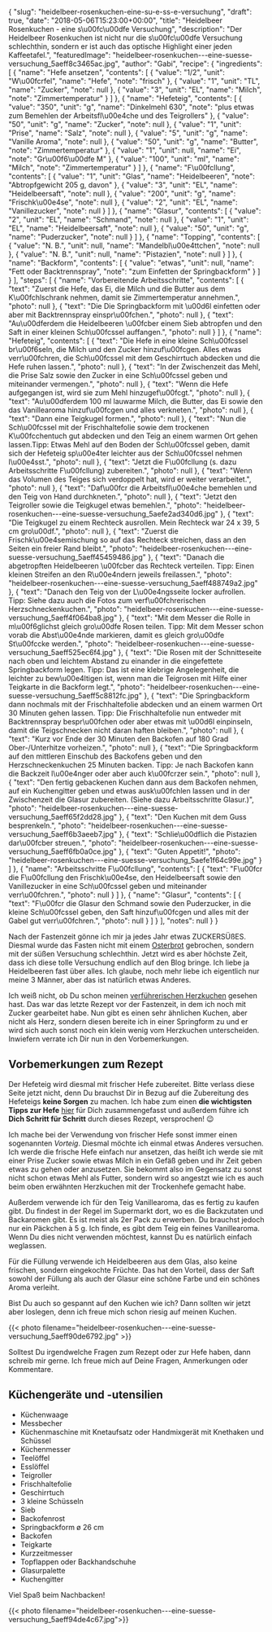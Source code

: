{
    "slug": "heidelbeer-rosenkuchen-eine-su-e-ss-e-versuchung",
    "draft": true,
    "date": "2018-05-06T15:23:00+00:00",
    "title": "Heidelbeer Rosenkuchen - eine s\u00fc\u00dfe Versuchung",
    "description": "Der Heidelbeer Rosenkuchen ist nicht nur die s\u00fc\u00dfe Versuchung schlechthin, sondern er ist auch das optische Highlight einer jeden Kaffeetafel.",
    "featuredImage": "heidelbeer-rosenkuchen---eine-suesse-versuchung_5aeff8c3465ac.jpg",
    "author": "Gabi",
    "recipe": {
        "ingredients": [
            {
                "name": "Hefe ansetzen",
                "contents": [
                    {
                        "value": "1\/2",
                        "unit": "W\u00fcrfel",
                        "name": "Hefe",
                        "note": "frisch"
                    },
                    {
                        "value": "1",
                        "unit": "TL",
                        "name": "Zucker",
                        "note": null
                    },
                    {
                        "value": "3",
                        "unit": "EL",
                        "name": "Milch",
                        "note": "Zimmertemperatur"
                    }
                ]
            },
            {
                "name": "Hefeteig",
                "contents": [
                    {
                        "value": "350",
                        "unit": "g",
                        "name": "Dinkelmehl 630",
                        "note": "plus etwas zum Bemehlen der Arbeitsfl\u00e4che und des Teigrollers"
                    },
                    {
                        "value": "50",
                        "unit": "g",
                        "name": "Zucker",
                        "note": null
                    },
                    {
                        "value": "1",
                        "unit": "Prise",
                        "name": "Salz",
                        "note": null
                    },
                    {
                        "value": "5",
                        "unit": "g",
                        "name": "Vanille Aroma",
                        "note": null
                    },
                    {
                        "value": "50",
                        "unit": "g",
                        "name": "Butter",
                        "note": "Zimmertemperatur"
                    },
                    {
                        "value": "1",
                        "unit": null,
                        "name": "Ei",
                        "note": "Gr\u00f6\u00dfe M"
                    },
                    {
                        "value": "100",
                        "unit": "ml",
                        "name": "Milch",
                        "note": "Zimmertemperatur"
                    }
                ]
            },
            {
                "name": "F\u00fcllung",
                "contents": [
                    {
                        "value": "1",
                        "unit": "Glas",
                        "name": "Heidelbeeren",
                        "note": "Abtropfgewicht 205 g, davon"
                    },
                    {
                        "value": "3",
                        "unit": "EL",
                        "name": "Heidelbeersaft",
                        "note": null
                    },
                    {
                        "value": "200",
                        "unit": "g",
                        "name": "Frischk\u00e4se",
                        "note": null
                    },
                    {
                        "value": "2",
                        "unit": "EL",
                        "name": "Vanillezucker",
                        "note": null
                    }
                ]
            },
            {
                "name": "Glasur",
                "contents": [
                    {
                        "value": "2",
                        "unit": "EL",
                        "name": "Schmand",
                        "note": null
                    },
                    {
                        "value": "1",
                        "unit": "EL",
                        "name": "Heidelbeersaft",
                        "note": null
                    },
                    {
                        "value": "50",
                        "unit": "g",
                        "name": "Puderzucker",
                        "note": null
                    }
                ]
            },
            {
                "name": "Topping",
                "contents": [
                    {
                        "value": "N. B.",
                        "unit": null,
                        "name": "Mandelbl\u00e4ttchen",
                        "note": null
                    },
                    {
                        "value": "N. B.",
                        "unit": null,
                        "name": "Pistazien",
                        "note": null
                    }
                ]
            },
            {
                "name": "Backform",
                "contents": [
                    {
                        "value": "etwas",
                        "unit": null,
                        "name": "Fett oder Backtrennspray",
                        "note": "zum Einfetten der Springbackform"
                    }
                ]
            }
        ],
        "steps": [
            {
                "name": "Vorbereitende Arbeitsschritte",
                "contents": [
                    {
                        "text": "Zuerst die Hefe, das Ei, die Milch und die Butter aus dem K\u00fchlschrank nehmen, damit sie Zimmertemperatur annehmen.",
                        "photo": null
                    },
                    {
                        "text": "Die Die Springbackform mit \u00d6l einfetten oder aber mit Backtrennspray einspr\u00fchen.",
                        "photo": null
                    },
                    {
                        "text": "Au\u00dferdem die Heidelbeeren \u00fcber einem Sieb abtropfen und den Saft in einer kleinen Sch\u00fcssel auffangen.",
                        "photo": null
                    }
                ]
            },
            {
                "name": "Hefeteig",
                "contents": [
                    {
                        "text": "Die Hefe in eine kleine Sch\u00fcssel br\u00f6seln, die Milch und den Zucker hinzuf\u00fcgen. Alles etwas verr\u00fchren, die Sch\u00fcssel mit dem Geschirrtuch abdecken und die Hefe ruhen lassen.",
                        "photo": null
                    },
                    {
                        "text": "In der Zwischenzeit das Mehl, die Prise Salz sowie den Zucker in eine Sch\u00fcssel geben und miteinander vermengen.",
                        "photo": null
                    },
                    {
                        "text": "Wenn die Hefe aufgegangen ist, wird sie zum Mehl hinzugef\u00fcgt.",
                        "photo": null
                    },
                    {
                        "text": "Au\u00dferdem 100 ml lauwarme Milch, die Butter, das Ei sowie den das Vanillearoma hinzuf\u00fcgen und alles verkneten.",
                        "photo": null
                    },
                    {
                        "text": "Dann eine Teigkugel formen.",
                        "photo": null
                    },
                    {
                        "text": "Nun die Sch\u00fcssel mit der Frischhaltefolie sowie dem trockenen K\u00fcchentuch gut abdecken und den Teig an einem warmen Ort gehen lassen.Tipp: Etwas Mehl auf den Boden der Sch\u00fcssel geben, damit sich der Hefeteig sp\u00e4ter leichter aus der Sch\u00fcssel nehmen l\u00e4sst.",
                        "photo": null
                    },
                    {
                        "text": "Jetzt die F\u00fcllung (s. dazu Arbeitsschritte F\u00fcllung) zubereiten.",
                        "photo": null
                    },
                    {
                        "text": "Wenn das Volumen des Teiges sich verdoppelt hat, wird er weiter verarbeitet.",
                        "photo": null
                    },
                    {
                        "text": "Daf\u00fcr die Arbeitsfl\u00e4che bemehlen und den Teig von Hand durchkneten.",
                        "photo": null
                    },
                    {
                        "text": "Jetzt den Teigroller sowie die Teigkugel etwas bemehlen.",
                        "photo": "heidelbeer-rosenkuchen---eine-suesse-versuchung_5aefe2ad340d6.jpg"
                    },
                    {
                        "text": "Die Teigkugel zu einem Rechteck ausrollen. Mein Rechteck war 24 x 39, 5 cm gro\u00df.",
                        "photo": null
                    },
                    {
                        "text": "Zuerst die Frischk\u00e4semischung so auf das Rechteck streichen, dass an den Seiten ein freier Rand bleibt.",
                        "photo": "heidelbeer-rosenkuchen---eine-suesse-versuchung_5aeff45459486.jpg"
                    },
                    {
                        "text": "Danach die abgetropften Heidelbeeren \u00fcber das Rechteck verteilen. Tipp: Einen kleinen Streifen an den R\u00e4ndern jeweils freilassen.",
                        "photo": "heidelbeer-rosenkuchen---eine-suesse-versuchung_5aeff488749a2.jpg"
                    },
                    {
                        "text": "Danach den Teig von der L\u00e4ngsseite locker aufrollen. Tipp: Siehe dazu auch die Fotos zum verf\u00fchrerischen Herzschneckenkuchen.",
                        "photo": "heidelbeer-rosenkuchen---eine-suesse-versuchung_5aeff4f064ba8.jpg"
                    },
                    {
                        "text": "Mit dem Messer die Rolle in m\u00f6glichst gleich gro\u00dfe Rosen teilen. Tipp: Mit dem Messer schon vorab die Abst\u00e4nde markieren, damit es gleich gro\u00dfe St\u00fccke werden.",
                        "photo": "heidelbeer-rosenkuchen---eine-suesse-versuchung_5aeff525ec6f4.jpg"
                    },
                    {
                        "text": "Die Rosen mit der Schnitteseite nach oben und leichtem Abstand zu einander in die eingefettete Springbackform legen. Tipp: Das ist eine klebrige Angelegenheit, die leichter zu bew\u00e4ltigen ist, wenn man die Teigrosen mit Hilfe einer Teigkarte in die Backform legt.",
                        "photo": "heidelbeer-rosenkuchen---eine-suesse-versuchung_5aeff5c8812fc.jpg"
                    },
                    {
                        "text": "Die Springbackform dann nochmals mit der Frischhaltefolie abdecken und an einem warmen Ort 30 Minuten gehen lassen. Tipp: Die Frischhaltefolie nun entweder mit Backtrennspray bespr\u00fchen oder aber etwas mit \u00d6l einpinseln, damit die Teigschnecken nicht daran haften bleiben.",
                        "photo": null
                    },
                    {
                        "text": "Kurz vor Ende der 30 Minuten den Backofen auf 180 Grad Ober-\/Unterhitze vorheizen.",
                        "photo": null
                    },
                    {
                        "text": "Die Springbackform auf den mittleren Einschub des Backofens geben und den Herzschneckenkuchen 25 Minuten backen. Tipp: Je nach Backofen kann die Backzeit l\u00e4nger oder aber auch k\u00fcrzer sein.",
                        "photo": null
                    },
                    {
                        "text": "Den fertig gebackenen Kuchen dann aus dem Backofen nehmen, auf ein Kuchengitter geben und etwas ausk\u00fchlen lassen und in der Zwischenzeit die Glasur zubereiten. (Siehe dazu Arbeitsschritte Glasur.)",
                        "photo": "heidelbeer-rosenkuchen---eine-suesse-versuchung_5aeff65f2dd28.jpg"
                    },
                    {
                        "text": "Den Kuchen mit dem Guss besprenkeln.",
                        "photo": "heidelbeer-rosenkuchen---eine-suesse-versuchung_5aeff6b3aeeb7.jpg"
                    },
                    {
                        "text": "Schlie\u00dflich die Pistazien dar\u00fcber streuen.",
                        "photo": "heidelbeer-rosenkuchen---eine-suesse-versuchung_5aeff6fb0a0ce.jpg"
                    },
                    {
                        "text": "Guten Appetit!",
                        "photo": "heidelbeer-rosenkuchen---eine-suesse-versuchung_5aefe1f64c99e.jpg"
                    }
                ]
            },
            {
                "name": "Arbeitsschritte F\u00fcllung",
                "contents": [
                    {
                        "text": "F\u00fcr die F\u00fcllung den Frischk\u00e4se, den Heidelbeersaft sowie den Vanillezucker in eine Sch\u00fcssel geben und miteinander verr\u00fchren.",
                        "photo": null
                    }
                ]
            },
            {
                "name": "Glasur",
                "contents": [
                    {
                        "text": "F\u00fcr die Glasur den Schmand sowie den Puderzucker, in die kleine Sch\u00fcssel geben, den Saft hinzuf\u00fcgen und alles mit der Gabel gut verr\u00fchren.",
                        "photo": null
                    }
                ]
            }
        ],
        "notes": null
    }
}

Nach der Fastenzeit gönne ich mir ja jedes Jahr etwas ZUCKERSÜßES. Diesmal wurde das Fasten nicht mit einem [Osterbrot](https://kochfokus.de/artikel/suesses-no-knead-osterbrot/ "Osterbrot") gebrochen, sondern mit der süßen Versuchung schlechthin. Jetzt wird es aber höchste Zeit, dass ich diese tolle Versuchung endlich auf den Blog bringe. Ich liebe ja Heidelbeeren fast über alles. Ich glaube, noch mehr liebe ich eigentlich nur meine 3 Männer, aber das ist natürlich etwas Anderes.

Ich weiß nicht, ob Du schon meinen [verführerischen Herzkuchen](https://kochfokus.de/artikel/verfuehrerischer-herzschneckenkuchen/ "verführerischen Herzkuchen") gesehen hast. Das war das letzte Rezept vor der Fastenzeit, in dem ich noch mit Zucker gearbeitet habe. Nun gibt es einen sehr ähnlichen Kuchen, aber nicht als Herz, sondern diesen bereite ich in einer Springform zu und er wird sich auch sonst noch ein klein wenig vom Herzkuchen unterscheiden. Inwiefern verrate ich Dir nun in den Vorbemerkungen.

## Vorbemerkungen zum Rezept

Der Hefeteig wird diesmal mit frischer Hefe zubereitet. Bitte verlass diese Seite jetzt nicht, denn Du brauchst Dir in Bezug auf die Zubereitung des Hefeteigs **keine Sorgen** zu machen. Ich habe zum einen **die wichtigsten Tipps zur Hefe** [hier](https://kochfokus.de/artikel/hefe/ "hier") für Dich zusammengefasst und außerdem führe ich **Dich Schritt für Schritt** durch dieses Rezept, versprochen! 😉

Ich mache bei der Verwendung von frischer Hefe sonst immer einen sogenannten *Vorteig*. Diesmal möchte ich einmal etwas Anderes versuchen. Ich werde  die frische Hefe einfach nur ansetzen, das heißt ich werde sie mit einer Prise Zucker sowie etwas Milch in ein Gefäß geben und ihr Zeit geben etwas zu gehen oder anzusetzen. Sie bekommt also im Gegensatz zu sonst nicht schon etwas Mehl als Futter, sondern wird so angestzt wie ich es auch beim oben erwähnten Herzkuchen mit der Trockenhefe gemacht habe.

Außerdem  verwende ich für den Teig Vanillearoma, das es fertig zu kaufen gibt. Du findest in der Regel im Supermarkt dort, wo es die Backzutaten und Backaromen gibt. Es ist meist als 2er Pack zu erwerben. Du brauchst jedoch nur ein Päckchen à 5 g. Ich finde, es gibt dem Teig ein feines Vanillearoma. Wenn Du dies nicht verwenden möchtest, kannst Du es natürlich einfach weglassen.

Für die Füllung verwende ich Heidelbeeren aus dem Glas, also keine frischen, sondern eingekochte Früchte. Das hat den Vorteil, dass der Saft sowohl der Füllung als auch der Glasur eine schöne Farbe und ein schönes Aroma verleiht.

Bist Du auch so gespannt auf den Kuchen wie ich? Dann sollten wir jetzt aber loslegen, denn ich freue mich schon riesig auf meinen Kuchen.

{{< photo filename="heidelbeer-rosenkuchen---eine-suesse-versuchung_5aeff90de6792.jpg" >}}


Solltest Du irgendwelche Fragen zum Rezept oder zur Hefe haben, dann schreib mir gerne. Ich freue mich auf Deine Fragen, Anmerkungen oder Kommentare.

## Küchengeräte und -utensilien
- Küchenwaage
- Messbecher
- Küchenmaschine mit Knetaufsatz oder Handmixgerät mit Knethaken und Schüssel
- Küchenmesser
- Teelöffel
- Esslöffel
- Teigroller
- Frischhaltefolie
- Geschirrtuch
- 3 kleine Schüsseln
- Sieb
- Backofenrost
- Springbackform ø 26 cm
- Backofen
- Teigkarte
- Kurzzeitmesser
- Topflappen oder Backhandschuhe
- Glasurpalette
- Kuchengitter

Viel Spaß beim Nachbacken!

{{< photo filename="heidelbeer-rosenkuchen---eine-suesse-versuchung_5aeff94de4c67.jpg">}}